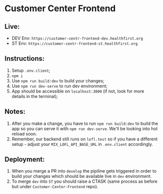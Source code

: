 # Customer Center Frontend

## Live:
- DEV Env: ```https://customer-centr-frontend-dev.healthfirst.org```
- ST Env: ```https://customer-centr-frontend-st.healthfirst.org```

## Instructions:
1. Setup ```.env.client```;
2. ```npm i``` 
3. Use ```npm run build:dev``` to build your changes;
4. Use ```npm run dev-serve``` to run dev environment;
5. App should be accessible on ```localhost:3000``` (if not, look for more details in the terminal);

## Notes:
1. After you make a change, you have to run ```npm run build:dev``` to build the app so you can serve it with ```npm run dev-serve```. We'll be looking into hot reload soon.
2. Remember, our backend still runs on ```lofl.test``` so if you have a different setup - adjust your ```MIX_LOFL_API_BASE_URL``` in ```.env.client``` accordingly.

## Deployment:
1. When you merge a PR into ```develop``` the pipiline gets triggered in order to build your changes which should be available live in ```dev``` environment.
2. To merge ```dev``` into ```ST``` you should raise a CTASK (same process as before but under ```Customer-Center-Frontend``` repo).